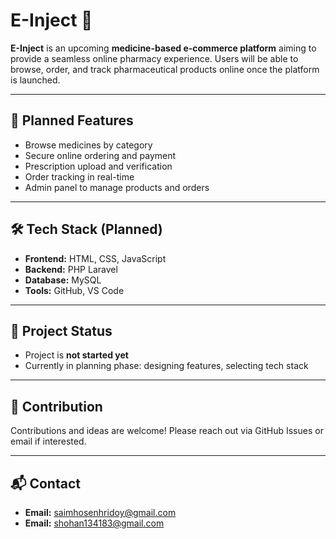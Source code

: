 
# E-Inject 💊

**E-Inject** is an upcoming **medicine-based e-commerce platform** aiming to provide a seamless online pharmacy experience. Users will be able to browse, order, and track pharmaceutical products online once the platform is launched.

---

## 🌟 Planned Features
- Browse medicines by category
- Secure online ordering and payment
- Prescription upload and verification
- Order tracking in real-time
- Admin panel to manage products and orders

---

## 🛠️ Tech Stack (Planned)
- **Frontend:** HTML, CSS, JavaScript
- **Backend:** PHP Laravel
- **Database:** MySQL
- **Tools:** GitHub, VS Code

---

## 📌 Project Status
- Project is **not started yet**
- Currently in planning phase: designing features, selecting tech stack

---

## 🤝 Contribution
Contributions and ideas are welcome! Please reach out via GitHub Issues or email if interested.

---

## 📬 Contact
- **Email:** saimhosenhridoy@gmail.com
- **Email:** shohan134183@gmail.com

